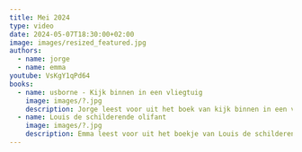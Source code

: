 ```yaml
---
title: Mei 2024
type: video
date: 2024-05-07T18:30:00+02:00
image: images/resized_featured.jpg
authors:
  - name: jorge
  - name: emma
youtube: VsKgY1qPd64
books:
  - name: usborne - Kijk binnen in een vliegtuig
    image: images/?.jpg
    description: Jorge leest voor uit het boek van kijk binnen in een vliegtuig.
  - name: Louis de schilderende olifant
    image: images/?.jpg
    description: Emma leest voor uit het boekje van Louis de schilderende olifant.
---
```

